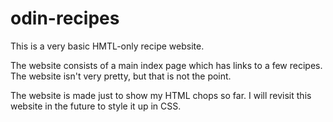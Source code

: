 # odin-recipes

This is a very basic HMTL-only recipe website.

The website consists of a main index page which has links to a few 
recipes. The website isn't very pretty, but that is not the point. 

The website is made just to show my HTML chops so far. I will revisit 
this  website in the future to style it up in CSS.
